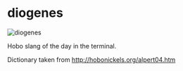 # diogenes
![diogenes](https://github.com/gimlevala/diogenes/assets/55126692/31dd09ed-e67e-4833-b927-3a4499ac3678)

Hobo slang of the day in the terminal.

Dictionary taken from http://hobonickels.org/alpert04.htm
